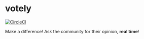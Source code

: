 # votely

[![CircleCI](https://circleci.com/gh/modernweb-pl/votely/tree/master.svg?style=svg)](https://circleci.com/gh/modernweb-pl/votely/tree/master)

Make a difference! Ask the community for their opinion, **real time**!
